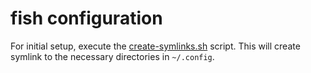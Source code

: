 # fish configuration

For initial setup, execute the [create-symlinks.sh](./create-symlinks.sh) script. This will create symlink to the necessary directories in `~/.config`.
